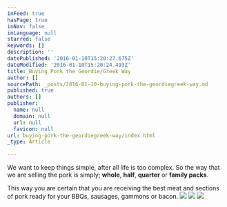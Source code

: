 ```yaml
---
inFeed: true
hasPage: true
inNav: false
inLanguage: null
starred: false
keywords: []
description: ''
datePublished: '2016-01-10T15:20:27.675Z'
dateModified: '2016-01-10T15:20:24.493Z'
title: Buying Pork the Geordie/Greek Way
author: []
sourcePath: _posts/2016-01-10-buying-pork-the-geordiegreek-way.md
published: true
authors: []
publisher:
  name: null
  domain: null
  url: null
  favicon: null
url: buying-pork-the-geordiegreek-way/index.html
_type: Article

---
```

We want to keep things simple, after all life is too complex. So the way that we are selling the pork is simply; **whole**, **half**, **quarter** or **family packs**.

This way you are certain that you are receiving the best meat and sections of pork ready for your BBQs, sausages, gammons or bacon.
![](https://s3-us-west-2.amazonaws.com/the-grid-img/p/4112bd4903294135368d7e577806696bfd9e1988.png)
![](https://the-grid-user-content.s3-us-west-2.amazonaws.com/441ff4b9-9e3a-4945-8d5b-16bb615507f4.png)
![](https://the-grid-user-content.s3-us-west-2.amazonaws.com/01e01ff5-8e56-4090-b6e8-2268bb481045.png)